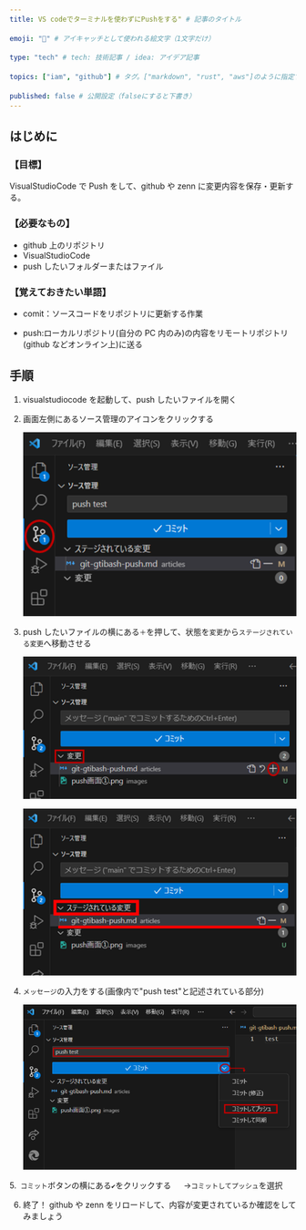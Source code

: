 ```yaml
---
title: VS codeでターミナルを使わずにPushをする" # 記事のタイトル

emoji: "🔰" # アイキャッチとして使われる絵文字（1文字だけ）

type: "tech" # tech: 技術記事 / idea: アイデア記事

topics: ["iam", "github"] # タグ。["markdown", "rust", "aws"]のように指定する

published: false # 公開設定（falseにすると下書き）
---
```


## はじめに

### 【目標】

VisualStudioCode で Push をして、github や zenn に変更内容を保存・更新する。

### 【必要なもの】

- github 上のリポジトリ
- VisualStudioCode
- push したいフォルダーまたはファイル

### 【覚えておきたい単語】

- comit：ソースコードをリポジトリに更新する作業

- push:ローカルリポジトリ(自分の PC 内のみ)の内容をリモートリポジトリ(github などオンライン上)に送る

## 手順


1. visualstudiocode を起動して、push したいファイルを開く

2. 画面左側にあるソース管理のアイコンをクリックする

   ![push画面を表示する](../images/kanrigamen.png)

3. push したいファイルの横にある`＋`を押して、状態を`変更`から`ステージされている変更`へ移動させる

   ![変更前](../images/tuika_befor.png)

   ![変更後](../images/tuila_after.png)

4. `メッセージ`の入力をする(画像内で"push test"と記述されている部分)

   ![pushをする](../images/push.png)

5.` コミット`ボタンの横にある`✔`をクリックする
　 →`コミットしてプッシュ`を選択

6. 終了！
   github や zenn をリロードして、内容が変更されているか確認をしてみましょう
